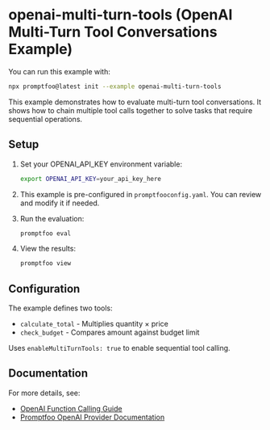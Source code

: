 # openai-multi-turn-tools (OpenAI Multi-Turn Tool Conversations Example)

You can run this example with:

```bash
npx promptfoo@latest init --example openai-multi-turn-tools
```

This example demonstrates how to evaluate multi-turn tool conversations. It shows how to chain multiple tool calls together to solve tasks that require sequential operations.

## Setup

1. Set your OPENAI_API_KEY environment variable:

   ```bash
   export OPENAI_API_KEY=your_api_key_here
   ```

2. This example is pre-configured in `promptfooconfig.yaml`. You can review and modify it if needed.

3. Run the evaluation:

   ```bash
   promptfoo eval
   ```

4. View the results:

   ```bash
   promptfoo view
   ```

## Configuration

The example defines two tools:

- `calculate_total` - Multiplies quantity × price
- `check_budget` - Compares amount against budget limit

Uses `enableMultiTurnTools: true` to enable sequential tool calling.

## Documentation

For more details, see:

- [OpenAI Function Calling Guide](https://platform.openai.com/docs/guides/function-calling)
- [Promptfoo OpenAI Provider Documentation](https://promptfoo.dev/docs/providers/openai)
